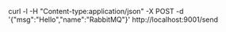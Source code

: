curl -l -H "Content-type:application/json" -X POST -d '{"msg":"Hello","name":"RabbitMQ"}' http://localhost:9001/send
